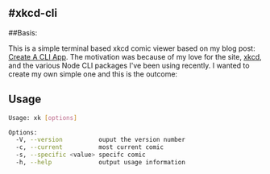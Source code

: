 #xkcd-cli
---

##Basis:

This is a simple terminal based xkcd comic viewer based on my blog post: [Create A CLI App](https://cdrainxv.github.io/blog/cli/2017/11/18/creating-a-cli-app.html). The motivation was because of my love for the site, [xkcd](https://xkcd.com), and the various Node CLI packages I've been
using recently. I wanted to create my own simple one and this is the outcome:

## Usage

```bash
Usage: xk [options]

Options:
  -V, --version          ouput the version number
  -c, --current          most current comic
  -s, --specific <value> specifc comic
  -h, --help             output usage information
```
